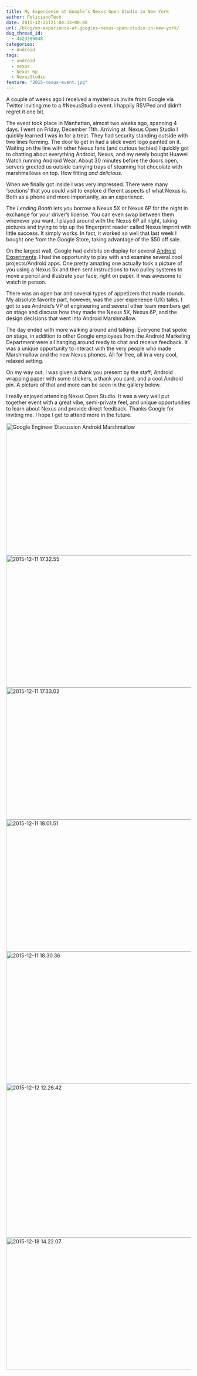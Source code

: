 ```yaml
---
title: My Experience at Google’s Nexus Open Studio in New York
author: FelicianoTech
date: 2015-12-21T21:00:33+00:00
url: /blog/my-experience-at-googles-nexus-open-studio-in-new-york/
dsq_thread_id:
  - 4423389048
categories:
  - Android
tags:
  - android
  - nexus
  - Nexus 6p
  - NexusStudio
feature: "2015-nexus-event.jpg"
---
```

A couple of weeks ago I received a mysterious invite from Google via Twitter inviting me to a #NexusStudio event. I happily RSVPed and didn&#8217;t regret it one bit.<!--more-->

The event took place in Manhattan, almost two weeks ago, spanning 4 days. I went on Friday, December 11th. Arriving at  Nexus Open Studio I quickly learned I was in for a treat. They had security standing outside with two lines forming. The door to get in had a slick event logo painted on it. Waiting on the line with other Nexus fans (and curious techies) I quickly got to chatting about everything Android, Nexus, and my newly bought Huawei Watch running Android Wear. About 30 minutes before the doors open, servers greeted us outside carrying trays of steaming hot chocolate with marshmallows on top. How fitting _and delicious_.

When we finally got inside I was very impressed. There were many &#8216;sections&#8217; that you could visit to explore different aspects of what Nexus is. Both as a phone and more importantly, as an experience.

The _Lending Booth_ lets you borrow a Nexus 5X or Nexus 6P for the night in exchange for your driver&#8217;s license. You can even swap between them whenever you want. I played around with the Nexus 6P all night, taking pictures and trying to trip up the fingerprint reader called Nexus Imprint with little success. It simply works. In fact, it worked so well that last week I bought one from the Google Store, taking advantage of the $50 off sale.

On the largest wall, Google had exhibits on display for several [Android Experiments][1]. I had the opportunity to play with and examine several cool projects/Android apps. One pretty amazing one actually took a picture of you using a Nexus 5x and then sent instructions to two pulley systems to move a pencil and illustrate your face, right on paper. It was awesome to watch in person.

There was an open bar and several types of appetizers that made rounds. My absolute favorite part, however, was the user experience (UX) talks. I got to see Android&#8217;s VP of engineering and several other team members get on stage and discuss how they made the Nexus 5X, Nexus 6P, and the design decisions that went into Android Marshmallow.

The day ended with more walking around and talking. Everyone that spoke on stage, in addition to other Google employees from the Android Marketing Department were all hanging around ready to chat and receive feedback. It was a unique opportunity to interact with the very people who made Marshmallow and the new Nexus phones. All for free, all in a very cool, relaxed setting.

On my way out, I was given a thank you present by the staff; Android wrapping paper with some stickers, a thank you card, and a cool Android pin. A picture of that and more can be seen in the gallery below.

I really enjoyed attending Nexus Open Studio. It was a very well put together event with a great vibe, semi-private feel, and unique opportunities to learn about Nexus and provide direct feedback. Thanks Google for inviting me. I hope I get to attend more in the future.

<img width="640" height="360" src="/assets/img/article/2015-12-11-18.10.52.jpg" class="attachment-large size-large" alt="Google Engineer Discussion Android Marshmallow" />
  
<img width="640" height="360" src="/assets/img/article/2015-12-11-17.32.55.jpg" class="attachment-large size-large" alt="2015-12-11 17.32.55" />
  
<img width="640" height="360" src="/assets/img/article/2015-12-11-17.33.02.jpg" class="attachment-large size-large" alt="2015-12-11 17.33.02" />
 
<img width="640" height="360" src="/assets/img/article/2015-12-11-18.01.51.jpg" class="attachment-large size-large" alt="2015-12-11 18.01.51" />
 
<img width="640" height="360" src="/assets/img/article/2015-12-11-18.30.36.jpg" class="attachment-large size-large" alt="2015-12-11 18.30.36" />
 
<img width="640" height="419" src="/assets/img/article/2015-12-12-12.26.42.jpg" class="attachment-large size-large" alt="2015-12-12 12.26.42" />
 
<img width="640" height="360" src="/assets/img/article/2015-12-18-14.22.07.jpg" class="attachment-large size-large" alt="2015-12-18 14.22.07" />



[1]: https://www.androidexperiments.com/
